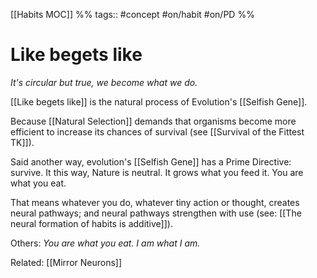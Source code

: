 [[Habits MOC]] %% tags:: #concept #on/habit #on/PD %% 
# Like begets like
*It's circular but true, we become what we do.*

[[Like begets like]] is the natural process of Evolution's [[Selfish Gene]]. 

Because [[Natural Selection]] demands that organisms become more efficient to increase its chances of survival (see [[Survival of the Fittest TK]]). 

Said another way, evolution's [[Selfish Gene]] has a Prime Directive: survive. It this way, Nature is neutral. It grows what you feed it. You are what you eat. 

That means whatever you do, whatever tiny action or thought, creates neural pathways; and neural pathways strengthen with use (see: [[The neural formation of habits is additive]]).

Others: *You are what you eat. I am what I am.*

Related: [[Mirror Neurons]]